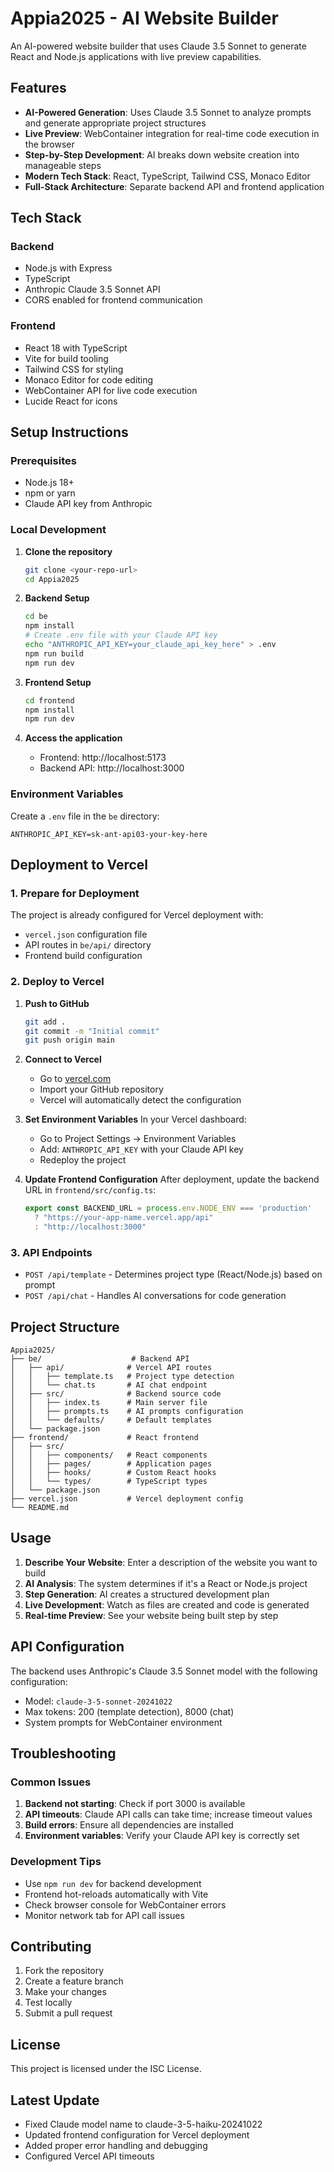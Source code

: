 # Appia2025 - AI Website Builder

An AI-powered website builder that uses Claude 3.5 Sonnet to generate React and Node.js applications with live preview capabilities.

## Features

- **AI-Powered Generation**: Uses Claude 3.5 Sonnet to analyze prompts and generate appropriate project structures
- **Live Preview**: WebContainer integration for real-time code execution in the browser
- **Step-by-Step Development**: AI breaks down website creation into manageable steps
- **Modern Tech Stack**: React, TypeScript, Tailwind CSS, Monaco Editor
- **Full-Stack Architecture**: Separate backend API and frontend application

## Tech Stack

### Backend
- Node.js with Express
- TypeScript
- Anthropic Claude 3.5 Sonnet API
- CORS enabled for frontend communication

### Frontend
- React 18 with TypeScript
- Vite for build tooling
- Tailwind CSS for styling
- Monaco Editor for code editing
- WebContainer API for live code execution
- Lucide React for icons

## Setup Instructions

### Prerequisites
- Node.js 18+ 
- npm or yarn
- Claude API key from Anthropic

### Local Development

1. **Clone the repository**
   ```bash
   git clone <your-repo-url>
   cd Appia2025
   ```

2. **Backend Setup**
   ```bash
   cd be
   npm install
   # Create .env file with your Claude API key
   echo "ANTHROPIC_API_KEY=your_claude_api_key_here" > .env
   npm run build
   npm run dev
   ```

3. **Frontend Setup**
   ```bash
   cd frontend
   npm install
   npm run dev
   ```

4. **Access the application**
   - Frontend: http://localhost:5173
   - Backend API: http://localhost:3000

### Environment Variables

Create a `.env` file in the `be` directory:
```
ANTHROPIC_API_KEY=sk-ant-api03-your-key-here
```

## Deployment to Vercel

### 1. Prepare for Deployment

The project is already configured for Vercel deployment with:
- `vercel.json` configuration file
- API routes in `be/api/` directory
- Frontend build configuration

### 2. Deploy to Vercel

1. **Push to GitHub**
   ```bash
   git add .
   git commit -m "Initial commit"
   git push origin main
   ```

2. **Connect to Vercel**
   - Go to [vercel.com](https://vercel.com)
   - Import your GitHub repository
   - Vercel will automatically detect the configuration

3. **Set Environment Variables**
   In your Vercel dashboard:
   - Go to Project Settings → Environment Variables
   - Add: `ANTHROPIC_API_KEY` with your Claude API key
   - Redeploy the project

4. **Update Frontend Configuration**
   After deployment, update the backend URL in `frontend/src/config.ts`:
   ```typescript
   export const BACKEND_URL = process.env.NODE_ENV === 'production' 
     ? "https://your-app-name.vercel.app/api" 
     : "http://localhost:3000"
   ```

### 3. API Endpoints

- `POST /api/template` - Determines project type (React/Node.js) based on prompt
- `POST /api/chat` - Handles AI conversations for code generation

## Project Structure

```
Appia2025/
├── be/                    # Backend API
│   ├── api/              # Vercel API routes
│   │   ├── template.ts   # Project type detection
│   │   └── chat.ts       # AI chat endpoint
│   ├── src/              # Backend source code
│   │   ├── index.ts      # Main server file
│   │   ├── prompts.ts    # AI prompts configuration
│   │   └── defaults/     # Default templates
│   └── package.json
├── frontend/             # React frontend
│   ├── src/
│   │   ├── components/   # React components
│   │   ├── pages/        # Application pages
│   │   ├── hooks/        # Custom React hooks
│   │   └── types/        # TypeScript types
│   └── package.json
├── vercel.json           # Vercel deployment config
└── README.md
```

## Usage

1. **Describe Your Website**: Enter a description of the website you want to build
2. **AI Analysis**: The system determines if it's a React or Node.js project
3. **Step Generation**: AI creates a structured development plan
4. **Live Development**: Watch as files are created and code is generated
5. **Real-time Preview**: See your website being built step by step

## API Configuration

The backend uses Anthropic's Claude 3.5 Sonnet model with the following configuration:
- Model: `claude-3-5-sonnet-20241022`
- Max tokens: 200 (template detection), 8000 (chat)
- System prompts for WebContainer environment

## Troubleshooting

### Common Issues

1. **Backend not starting**: Check if port 3000 is available
2. **API timeouts**: Claude API calls can take time; increase timeout values
3. **Build errors**: Ensure all dependencies are installed
4. **Environment variables**: Verify your Claude API key is correctly set

### Development Tips

- Use `npm run dev` for backend development
- Frontend hot-reloads automatically with Vite
- Check browser console for WebContainer errors
- Monitor network tab for API call issues

## Contributing

1. Fork the repository
2. Create a feature branch
3. Make your changes
4. Test locally
5. Submit a pull request

## License

This project is licensed under the ISC License.

## Latest Update
- Fixed Claude model name to claude-3-5-haiku-20241022
- Updated frontend configuration for Vercel deployment
- Added proper error handling and debugging
- Configured Vercel API timeouts
